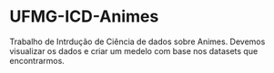 # UFMG-ICD-Animes
Trabalho de Intrdução de Ciência de dados sobre Animes. Devemos visualizar os dados e criar um medelo com base nos datasets que encontrarmos.
